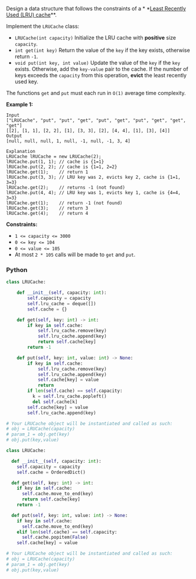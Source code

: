 Design a data structure that follows the constraints of a  *
*[Least Recently Used (LRU) cache](https://en.wikipedia.org/wiki/Cache_replacement_policies#LRU)**.

Implement the  `LRUCache`  class:

- `LRUCache(int capacity)`  Initialize the LRU cache with  **positive**  size  `capacity`.
- `int get(int key)`  Return the value of the  `key`  if the key exists, otherwise return  `-1`.
- `void put(int key, int value)`  Update the value of the  `key`  if the  `key`  exists. Otherwise, add the  `key-value`
  pair to the cache. If the number of keys exceeds the  `capacity`  from this operation,  **evict**  the least recently
  used key.

The functions  `get`  and  `put`  must each run in  `O(1)`  average time complexity.

**Example 1:**

```
Input
["LRUCache", "put", "put", "get", "put", "get", "put", "get", "get", "get"]
[[2], [1, 1], [2, 2], [1], [3, 3], [2], [4, 4], [1], [3], [4]]
Output
[null, null, null, 1, null, -1, null, -1, 3, 4]

Explanation
LRUCache lRUCache = new LRUCache(2);
lRUCache.put(1, 1); // cache is {1=1}
lRUCache.put(2, 2); // cache is {1=1, 2=2}
lRUCache.get(1);    // return 1
lRUCache.put(3, 3); // LRU key was 2, evicts key 2, cache is {1=1, 3=3}
lRUCache.get(2);    // returns -1 (not found)
lRUCache.put(4, 4); // LRU key was 1, evicts key 1, cache is {4=4, 3=3}
lRUCache.get(1);    // return -1 (not found)
lRUCache.get(3);    // return 3
lRUCache.get(4);    // return 4
```

**Constraints:**

- `1 <= capacity <= 3000`
- `0 <= key <= 104`
- `0 <= value <= 105`
- At most  `2 * 105`  calls will be made to  `get`  and  `put`.

### Python

```python
class LRUCache:

    def __init__(self, capacity: int):
        self.capacity = capacity
        self.lru_cache = deque([])
        self.cache = {}

    def get(self, key: int) -> int:
        if key in self.cache:
            self.lru_cache.remove(key)
            self.lru_cache.append(key)
            return self.cache[key]
        return -1

    def put(self, key: int, value: int) -> None:
        if key in self.cache:
            self.lru_cache.remove(key)
            self.lru_cache.append(key)
            self.cache[key] = value
            return
        if len(self.cache) == self.capacity:
          k = self.lru_cache.popleft()
          del self.cache[k]
        self.cache[key] = value
        self.lru_cache.append(key)

# Your LRUCache object will be instantiated and called as such:
# obj = LRUCache(capacity)
# param_1 = obj.get(key)
# obj.put(key,value)
```

```python
class LRUCache:

  def __init__(self, capacity: int):
    self.capacity = capacity
    self.cache = OrderedDict()

  def get(self, key: int) -> int:
    if key in self.cache:
      self.cache.move_to_end(key)
      return self.cache[key]
    return -1

  def put(self, key: int, value: int) -> None:
    if key in self.cache:
      self.cache.move_to_end(key)
    elif len(self.cache) == self.capacity:
      self.cache.popitem(False)
    self.cache[key] = value

# Your LRUCache object will be instantiated and called as such:
# obj = LRUCache(capacity)
# param_1 = obj.get(key)
# obj.put(key,value)
```